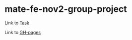 # mate-fe-nov2-group-project

Link to [Task](./task/task.md)

Link to [GH-pages](https://tanuhaua.github.io/mate-fe-nov2-group-project/)
